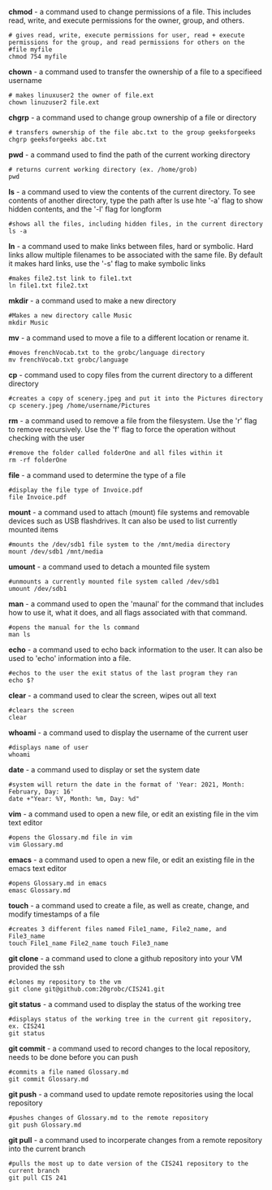 **chmod** - a command used to change permissions of a file. This includes read, write, and execute permissions for the owner, group,
 and others.
```
# gives read, write, execute permissions for user, read + execute permissions for the group, and read permissions for others on the 
#file myfile
chmod 754 myfile
```

**chown** - a command used to transfer the ownership of a file to a specifieed username
```
# makes linuxuser2 the owner of file.ext
chown linuzuser2 file.ext
```

**chgrp** - a command used to change group ownership of a file or directory
```
# transfers ownership of the file abc.txt to the group geeksforgeeks
chgrp geeksforgeeks abc.txt
```

**pwd** - a command used to find the path of the current working directory
```
# returns current working directory (ex. /home/grob)
pwd
```

**ls** - a command used to view the contents of the current directory. To see contents of another directory, type the path after ls
use hte '-a' flag to show hidden contents, and the '-l' flag for longform
```
#shows all the files, including hidden files, in the current directory
ls -a
```

**ln** - a command used to make links between files, hard or symbolic. Hard links allow multiple filenames to be associated with the
same file. By default it makes hard links, use the '-s' flag to make symbolic links
```
#makes file2.tst link to file1.txt
ln file1.txt file2.txt
```

**mkdir** - a command used to make a new directory
```
#Makes a new directory calle Music
mkdir Music
```

**mv** - a command used to move a file to a different location or rename it. 
```
#moves frenchVocab.txt to the grobc/language directory 
mv frenchVocab.txt grobc/language
```

**cp** - command used to copy files from the current directory to a different directory
```
#creates a copy of scenery.jpeg and put it into the Pictures directory
cp scenery.jpeg /home/username/Pictures

```

**rm** - a command used to remove a file from the filesystem. Use the 'r' flag to remove recursively. Use the 'f' flag to force 
the operation without checking with the user
```
#remove the folder called folderOne and all files within it
rm -rf folderOne

```

**file** - a command used to determine the type of a file 
```
#display the file type of Invoice.pdf
file Invoice.pdf

```

**mount** - a command used to attach (mount) file systems and removable devices such as USB flashdrives. It can also be used to
 list currently mounted items
```
#mounts the /dev/sdb1 file system to the /mnt/media directory
mount /dev/sdb1 /mnt/media
```

**umount** - a command used to detach a mounted file system
```
#unmounts a currently mounted file system called /dev/sdb1
umount /dev/sdb1
```

**man** - a command used to open the 'maunal' for the command that includes how to use it, what it does, and all flags 
associated with that command.
```
#opens the manual for the ls command
man ls
```

**echo** - a command used to echo back information to the user. It can also be used to 'echo' information into a file.
```
#echos to the user the exit status of the last program they ran
echo $?
```

**clear** - a command used to clear the screen, wipes out all text
```
#clears the screen
clear
```

**whoami** - a command used to display the username of the current user
```
#displays name of user
whoami
```

**date** - a command used to display or set the system date
```
#system will return the date in the format of 'Year: 2021, Month: February, Day: 16'
date +"Year: %Y, Month: %m, Day: %d"
```

**vim** - a command used to open a new file, or edit an existing file in the vim text editor
```
#opens the Glossary.md file in vim
vim Glossary.md
```

**emacs** - a command used to open a new file, or edit an existing file in the emacs text editor
```
#opens Glossary.md in emacs
emasc Glossary.md
```

**touch** - a command used to create a file, as well as create, change, and modify timestamps of a file
```
#creates 3 different files named File1_name, File2_name, and File3_name
touch File1_name File2_name touch File3_name
```
**git clone** - a command used to clone a github repository into your VM provided the ssh
```
#clones my repository to the vm
git clone git@github.com:20grobc/CIS241.git
```

**git status** - a command used to display the status of the working tree
```
#displays status of the working tree in the current git repository, ex. CIS241
git status
```

**git commit** - a command used to record changes to the local repository, needs to be done before you can push
```
#commits a file named Glossary.md
git commit Glossary.md
```

**git push** - a command used to update remote repositories using the local repository
```
#pushes changes of Glossary.md to the remote repository
git push Glossary.md
```

**git pull** - a command used to incorperate changes from a remote repository into the current branch
```
#pulls the most up to date version of the CIS241 repository to the current branch
git pull CIS 241
```

